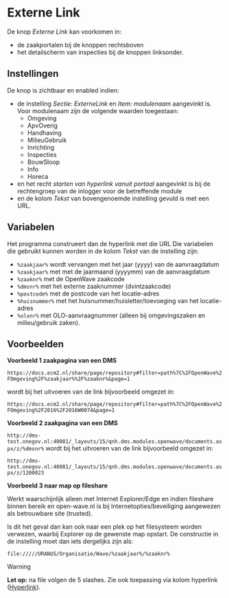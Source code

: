 # Externe Link

De knop _Externe Link_ kan voorkomen in:

- de zaakportalen bij de knoppen rechtsboven
- het detailscherm van inspecties bij de knoppen linksonder.

## Instellingen

De knop is zichtbaar en enabled indien:

- de instelling _Sectie: ExterneLink_ en _Item: modulenaam_ aangevinkt is. Voor modulenaam zijn de volgende waarden toegestaan:
  - Omgeving
  - ApvOverig
  - Handhaving
  - MilieuGebruik
  - Inrichting
  - Inspecties
  - BouwSloop
  - Info
  - Horeca
- en het recht _starten van hyperlink vanuit portaal_ aangevinkt is bij de rechtengroep van de inlogger voor de betreffende module
- en de kolom _Tekst_ van bovengenoemde instelling gevuld is met een URL.

## Variabelen

Het programma construeert dan de hyperlink met die URL
Die variabelen die gebruikt kunnen worden in de kolom _Tekst_ van de instelling zijn:

- `%zaakjaar%` wordt vervangen met het jaar (yyyy) van de aanvraagdatum
- `%zaakjaar%` met met de jaarmaand (yyyymm) van de aanvraagdatum
- `%zaaknr%` met de OpenWave zaakcode
- `%dmsnr%` met het externe zaaknummer (dvintzaakcode)
- `%postcode%` met de postcode van het locatie-adres
- `%huisnummer%` met het huisnummer/huisletter/toevoeging van het locatie-adres
- `%olonr%` met OLO-aanvraagnummer (alleen bij omgevingszaken en milieu/gebruik zaken).

## Voorbeelden

**Voorbeeld 1 zaakpagina van een DMS**

`https://docs.ecm2.nl/share/page/repository#filter=path%7C%2FOpenWave%2FOmgeving%2F%zaakjaar%%2F%zaaknr%&page=1`

wordt bij het uitvoeren van de link bijvoorbeeld omgezet in:

`https://docs.ecm2.nl/share/page/repository#filter=path%7C%2FOpenWave%2FOmgeving%2F2016%2F2016W0074&page=1`

**Voorbeeld 2 zaakpagina van een DMS**

`http://dms-test.onegov.nl:40081/_layouts/15/qnh.dms.modules.openwave/documents.aspx/z/%dmsnr%`
wordt bij het uitvoeren van de link bijvoorbeeld omgezet in:

`http://dms-test.onegov.nl:40081/_layouts/15/qnh.dms.modules.openwave/documents.aspx/z/1200023`

**Voorbeeld 3 naar map op fileshare**

Werkt waarschijnlijk alleen met Internet Explorer/Edge en indien fileshare binnen bereik en open-wave.nl is bij Internetopties/beveiliging aangewezen als betrouwbare site (trusted).

Is dit het geval dan kan ook naar een plek op het filesysteem worden verwezen, waarbij Explorer op de gewenste map opstart. De constructie in de instelling moet dan iets dergelijks zijn als:

`file://///URANUS/Organisatie/Wave/%zaakjaar%/%zaaknr%`

> [!WARNING]
> **Let op:** na file volgen de 5 slashes. Zie ook toepassing via kolom hyperlink ([Hyperlink](/docs/instellen_inrichten/hyperlink.md)).
